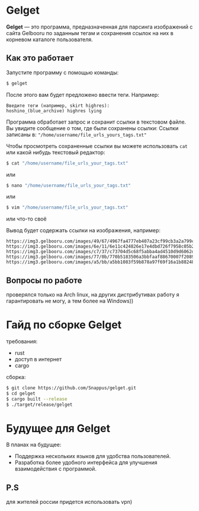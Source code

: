 # Gelget

**Gelget** — это программа, предназначенная для парсинга изображений с сайта Gelbooru по заданным тегам и сохранения ссылок на них в корневом каталоге пользователя.

## Как это работает

Запустите программу с помощью команды:

```bash
$ gelget
```
После этого вам будет предложено ввести теги. Например:
```
Введите теги (например, skirt highres):
hoshino_(blue_archive) highres lying
```

Программа обработает запрос и сохранит ссылки в текстовом файле. Вы увидите сообщение о том, где были сохранены ссылки:
Ссылки записаны в: `"/home/username/file_urls_yours_tags.txt"`

Чтобы просмотреть сохраненные ссылки вы можете использовать `cat` или какой нибудь текстовый редактор:
```bash
$ cat "/home/username/file_urls_your_tags.txt"
```
или
```bash
$ nano "/home/username/file_urls_your_tags.txt"
```
или
```bash
$ vim "/home/username/file_urls_your_tags.txt"
```
или 
что-то своё

Вывод будет содержать ссылки на изображения, например:
```
https://img3.gelbooru.com/images/49/67/4967fa4777eb407a23cf99cb3a2a799c.jpg
https://img3.gelbooru.com/images/6e/11/6e11c424826e17e4dbd726f7958c05b2.png
https://img3.gelbooru.com/images/c7/37/c73704d5c68f5abba4ad4510d9d6062d.jpg
https://img3.gelbooru.com/images/77/0b/770b5183506a3bbfaaf88670007f2089.jpg
https://img3.gelbooru.com/images/a5/bb/a5bb1083f59b878a97f69f16a1b88248.png
```
## Вопросы по работе
проверялся только на Arch linux, на других дистрибутивах работу я гарантировать не могу, а тем более на Windows))

# Гайд по сборке Gelget
требования:
- rust
- доступ в интернет
- cargo

сборка:
```bash
$ git clone https://github.com/Snappus/gelget.git
$ cd gelget
$ cargo built --release
$ ./target/release/gelget
```

# Будущее для Gelget

В планах на будущее:

- Поддержка нескольких языков для удобства пользователей.
- Разработка более удобного интерфейса для улучшения взаимодействия с программой.

## P.S
для жителей россии придется использовать vpn)
